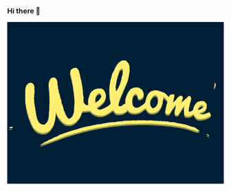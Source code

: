 ### Hi there 👋
![](https://github.com/Sarah-okolo/Sarah-okolo/raw/main/8CPR.gif)
<!--
**JSPlacid/JSPlacid** is a ✨ _special_ ✨ repository because its `README.md` (this file) appears on your GitHub profile.

Here are some ideas to get you started:

- 🔭 I’m currently working on ...
- 🌱 I’m currently learning ...c language, django, web3 (solidity & blockchain), vue js
- 👯 I’m looking to collaborate on ... website development and blockchain tech with great minds
- 🤔 I’m looking for help with ... algorithms, data structures
- 💬 technologies i use: HTML5, CSS3, SASS, javascript (ES6), python3, react js
- 📫 How to reach me: ...jsplacid@gmail.com
      https://www.linkedin.com/in/olusegun-ojo-20126a211/
- 😄 Pronouns: ...
- ⚡ Fun fact: ...my utmost commiserate is those who shine the brightest, often burn the fastest. that s**d hurts
-->

